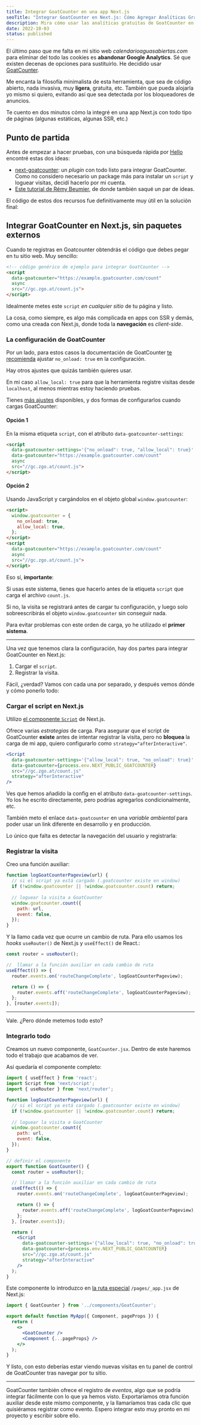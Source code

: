 ```yaml
---
title: Integrar GoatCounter en una app Next.js
seoTitle: "Integrar GoatCounter en Next.js: Cómo Agregar Analíticas Gratis"
description: Mira cómo usar las analíticas gratuitas de GoatCounter en una app Next.js, en un solo componente. Válido para webs SSR, SPA, SSG, etc.
date: 2022-10-03
status: published
---
```


El último paso que me falta en mi sitio web *calendarioaguasabiertas.com* para eliminar del todo las cookies es **abandonar Google Analytics**. Sé que existen decenas de opciones para sustituirlo. He decidido usar [GoatCounter](https://www.goatcounter.com/).

Me encanta la filosofía minimalista de esta herramienta, que sea de código abierto, nada invasiva, muy **ligera**, gratuita, etc. También que pueda alojarla yo mismo si quiero, evitando así que sea detectada por los bloqueadores de anuncios.

Te cuento en dos minutos cómo la integré en una app Next.js con todo tipo de páginas (algunas estáticas, algunas SSR, etc.)

## Punto de partida

Antes de empezar a hacer pruebas, con una búsqueda rápida por [Hello](https://beta.sayhello.so/) encontré estas dos ideas:

- [next-goatcounter](https://github.com/haideralipunjabi/next-goatcounter): un *plugin* con todo listo para integrar GoatCounter. Como no considero necesario un package más para instalar un `script` y loguear visitas, decidí hacerlo por mi cuenta.
- [Este tutorial de Rémy Beumier](https://remybeumier.be/blog/get-web-analytics-in-nextjs-with-goatcounter), de donde también saqué un par de ideas.

El código de estos dos recursos fue definitivamente muy útil en la solución final:

## Integrar GoatCounter en Next.js, sin paquetes externos

Cuando te registras en Goatcounter obtendrás el código que debes pegar en tu sitio web. Muy sencillo:

```html
<!-- código genérico de ejemplo para integrar GoatCounter -->
<script
  data-goatcounter="https://example.goatcounter.com/count"
  async
  src="//gc.zgo.at/count.js">
</script>
```

Idealmente metes este `script` *en cualquier sitio* de tu página y listo.

La cosa, como siempre, es algo más complicada en apps con SSR y demás, como una creada con Next.js, donde toda la **navegación** es *client-side*.

### La configuración de GoatCounter

Por un lado, para estos casos la documentación de GoatCounter [te recomienda](https://rbn.goatcounter.com/help/spa) ajustar `no_onload: true` en la configuración.

Hay otros ajustes que quizás también quieres usar.

En mi caso `allow_local: true` para que la herramienta registre visitas desde `localhost`, al menos mientras estoy haciendo pruebas.

Tienes [más ajustes](https://rbn.goatcounter.com/help/js) disponibles, y dos formas de configurarlos cuando cargas GoatCounter:

#### Opción 1

En la misma etiqueta `script`, con el atributo `data-goatcounter-settings`:

```html
<script
  data-goatcounter-settings='{"no_onload": true, "allow_local": true}'
  data-goatcounter="https://example.goatcounter.com/count"
  async
  src="//gc.zgo.at/count.js">
</script>
```

#### Opción 2

Usando JavaScript y cargándolos en el objeto global `window.goatcounter`:

```html
<script>
  window.goatcounter = {
    no_onload: true,
    allow_local: true,
  };
</script>
<script
  data-goatcounter="https://example.goatcounter.com/count"
  async
  src="//gc.zgo.at/count.js">
</script>
```

Eso sí, **importante**:

Si usas este sistema, tienes que hacerlo antes de la etiqueta `script` que carga el archivo `count.js`.

Si no, la visita se registrará antes de cargar tu configuración, y luego solo sobreescribirás el objeto `window.goatcounter` sin conseguir nada.

Para evitar problemas con este orden de carga, yo he utilizado el **primer sistema**.

---

Una vez que tenemos clara la configuración, hay dos partes para integrar GoatCounter en Next.js:

1. Cargar el `script`.
2. Registrar la visita.

Fácil, ¿verdad? Vamos con cada una por separado, y después vemos dónde y cómo ponerlo todo:

### Cargar el script en Next.js

Utilizo [el componente `Script`](https://nextjs.org/docs/basic-features/script) de Next.js.

Ofrece varias *estrategias* de carga. Para asegurar que el script de GoatCounter **existe** antes de intentar registrar la visita, pero no **bloquea** la carga de mi app, quiero configurarlo como `strategy="afterInteractive"`.

```jsx
<Script
  data-goatcounter-settings='{"allow_local": true, "no_onload": true}'
  data-goatcounter={process.env.NEXT_PUBLIC_GOATCOUNTER}
  src="//gc.zgo.at/count.js"
  strategy="afterInteractive"
/>
```

Ves que hemos añadido la config en el atributo `data-goatcounter-settings`. Yo los he escrito directamente, pero podrías agregarlos condicionalmente, etc.

También meto el enlace `data-goatcounter` en una *variable ambiental* para poder usar un link diferente en desarrollo y en producción.

Lo único que falta es detectar la navegación del usuario y registrarla:

### Registrar la visita

Creo una función auxiliar:

```js
function logGoatCounterPageview(url) {
  // si el script ya está cargado (.goatcounter existe en window)
  if (!window.goatcounter || !window.goatcounter.count) return;
  
  // loguear la visita a GoatCounter
  window.goatcounter.count({
    path: url,
    event: false,
  });
}
```

Y la llamo cada vez que ocurre un cambio de ruta. Para ello usamos los *hooks* `useRouter()` de Next.js y `useEffect()` de React.:

```js
const router = useRouter();

//  llamar a la función auxiliar en cada cambio de ruta
useEffect(() => {
  router.events.on('routeChangeComplete', logGoatCounterPageview);

  return () => {
    router.events.off('routeChangeComplete', logGoatCounterPageview);
  };
}, [router.events]);
```

---

Vale. ¿Pero dónde metemos todo esto?

### Integrarlo todo

Creamos un nuevo componente, `GoatCounter.jsx`. Dentro de este haremos todo el trabajo que acabamos de ver.

Así quedaría el componente completo:

```jsx
import { useEffect } from 'react';
import Script from 'next/script';
import { useRouter } from 'next/router';

function logGoatCounterPageview(url) {
  // si el script ya está cargado (.goatcounter existe en window)
  if (!window.goatcounter || !window.goatcounter.count) return;
  
  // loguear la visita a GoatCounter
  window.goatcounter.count({
    path: url,
    event: false,
  });
}

// definir el componente
export function GoatCounter() {
  const router = useRouter();

  // llamar a la función auxiliar en cada cambio de ruta
  useEffect(() => {
    router.events.on('routeChangeComplete', logGoatCounterPageview);

    return () => {
      router.events.off('routeChangeComplete', logGoatCounterPageview);
    };
  }, [router.events]);

  return (
    <Script
      data-goatcounter-settings='{"allow_local": true, "no_onload": true}'
      data-goatcounter={process.env.NEXT_PUBLIC_GOATCOUNTER}
      src="//gc.zgo.at/count.js"
      strategy="afterInteractive"
    />
  );
}

```

Este componente lo introduzco en [la ruta especial](https://nextjs.org/docs/advanced-features/custom-app) `/pages/_app.jsx` de Next.js:

```jsx
import { GoatCounter } from '../components/GoatCounter';

export default function MyApp({ Component, pageProps }) {
  return (
    <>
      <GoatCounter />
      <Component {...pageProps} />
    </>
  );
}
```

Y listo, con esto deberías estar viendo nuevas visitas en tu panel de control de GoatCounter tras navegar por tu sitio.

---

GoatCounter también ofrece el registro de *eventos*, algo que se podría integrar fácilmente con lo que ya hemos visto. Exportaríamos otra función auxiliar desde este mismo componente, y la llamaríamos tras cada clic que quisiéramos registrar como evento. Espero integrar esto muy pronto en mi proyecto y escribir sobre ello.
